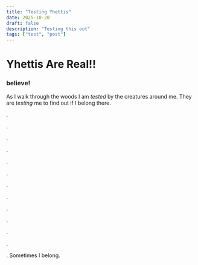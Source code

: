 ```yaml
---
title: "Testing Yhettis"
date: 2025-10-20
draft: false
description: "Testing this out"
tags: ["test", "post"]
---
```

# Yhettis Are Real!!

### believe!

As I walk through the woods I am *tested* by the creatures around me. They are *testing* me to find out if I belong there. 
<p>. <p!>
<p>. <p!>
<p>. <p!>
<p>. <p!>
<p>. <p!>
<p>. <p!>
<p>. <p!>
<p>. <p!>
<p>. <p!>
<p>. <p!>
<p>. <p!>
<p>. <p!>
<p>. <p!>
Sometimes I belong.
